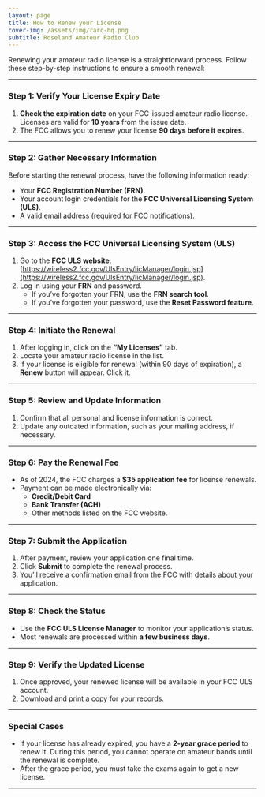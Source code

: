 ```yaml
---
layout: page
title: How to Renew your License
cover-img: /assets/img/rarc-hq.png
subtitle: Roseland Amateur Radio Club
---
```


Renewing your amateur radio license is a straightforward process. Follow these step-by-step instructions to ensure a smooth renewal:

---

### **Step 1: Verify Your License Expiry Date**
1. **Check the expiration date** on your FCC-issued amateur radio license. Licenses are valid for **10 years** from the issue date.
2. The FCC allows you to renew your license **90 days before it expires**.

---

### **Step 2: Gather Necessary Information**
Before starting the renewal process, have the following information ready:
- Your **FCC Registration Number (FRN)**.
- Your account login credentials for the **FCC Universal Licensing System (ULS)**.
- A valid email address (required for FCC notifications).

---

### **Step 3: Access the FCC Universal Licensing System (ULS)**
1. Go to the **FCC ULS website**: [https://wireless2.fcc.gov/UlsEntry/licManager/login.jsp](https://wireless2.fcc.gov/UlsEntry/licManager/login.jsp).
2. Log in using your **FRN** and password. 
   - If you’ve forgotten your FRN, use the **FRN search tool**.
   - If you’ve forgotten your password, use the **Reset Password feature**.

---

### **Step 4: Initiate the Renewal**
1. After logging in, click on the **“My Licenses”** tab.
2. Locate your amateur radio license in the list.
3. If your license is eligible for renewal (within 90 days of expiration), a **Renew** button will appear. Click it.

---

### **Step 5: Review and Update Information**
1. Confirm that all personal and license information is correct.
2. Update any outdated information, such as your mailing address, if necessary.

---

### **Step 6: Pay the Renewal Fee**
- As of 2024, the FCC charges a **$35 application fee** for license renewals. 
- Payment can be made electronically via:
  - **Credit/Debit Card**
  - **Bank Transfer (ACH)**
  - Other methods listed on the FCC website.

---

### **Step 7: Submit the Application**
1. After payment, review your application one final time.
2. Click **Submit** to complete the renewal process.
3. You’ll receive a confirmation email from the FCC with details about your application.

---

### **Step 8: Check the Status**
- Use the **FCC ULS License Manager** to monitor your application’s status.
- Most renewals are processed within **a few business days**.

---

### **Step 9: Verify the Updated License**
1. Once approved, your renewed license will be available in your FCC ULS account.
2. Download and print a copy for your records.

---

### **Special Cases**
- If your license has already expired, you have a **2-year grace period** to renew it. During this period, you cannot operate on amateur bands until the renewal is complete.
- After the grace period, you must take the exams again to get a new license.

---

